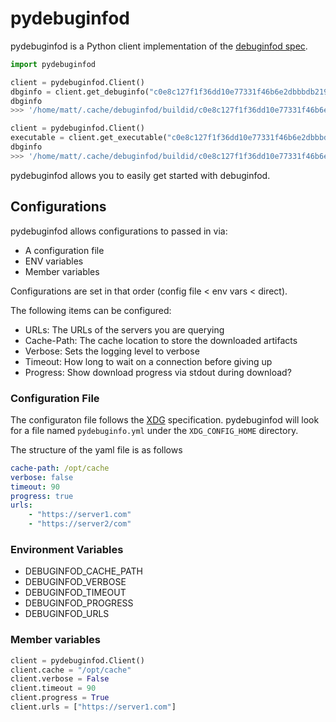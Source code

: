 # pydebuginfod

pydebuginfod is a Python client implementation of the [debuginfod
spec](https://www.mankier.com/8/debuginfod).

```python
import pydebuginfod

client = pydebuginfod.Client()
dbginfo = client.get_debuginfo("c0e8c127f1f36dd10e77331f46b6e2dbbbdb219b")
dbginfo
>>> '/home/matt/.cache/debuginfod/buildid/c0e8c127f1f36dd10e77331f46b6e2dbbbdb219b/debuginfo'

client = pydebuginfod.Client()
executable = client.get_executable("c0e8c127f1f36dd10e77331f46b6e2dbbbdb219b")
dbginfo
>>> '/home/matt/.cache/debuginfod/buildid/c0e8c127f1f36dd10e77331f46b6e2dbbbdb219b/executable'
```

pydebuginfod allows you to easily get started with debuginfod.

## Configurations

pydebuginfod allows configurations to passed in via:

* A configuration file
* ENV variables
* Member variables

Configurations are set in that order (config file < env vars < direct).

The following items can be configured:

* URLs: The URLs of the servers you are querying
* Cache-Path: The cache location to store the downloaded artifacts
* Verbose: Sets the logging level to verbose
* Timeout: How long to wait on a connection before giving up
* Progress: Show download progress via stdout during download?

### Configuration File

The configuraton file follows the
[XDG](https://specifications.freedesktop.org/basedir-spec/basedir-spec-latest.html)
specification. pydebuginfod will look for a file named `pydebuginfo.yml`
under the `XDG_CONFIG_HOME` directory.

The structure of the yaml file is as follows

```yml
cache-path: /opt/cache
verbose: false
timeout: 90
progress: true
urls:
    - "https://server1.com"
    - "https://server2/com"
```

### Environment Variables

* DEBUGINFOD_CACHE_PATH
* DEBUGINFOD_VERBOSE
* DEBUGINFOD_TIMEOUT
* DEBUGINFOD_PROGRESS
* DEBUGINFOD_URLS

### Member variables

```python
client = pydebuginfod.Client()
client.cache = "/opt/cache"
client.verbose = False
client.timeout = 90
client.progress = True
client.urls = ["https://server1.com"]
```